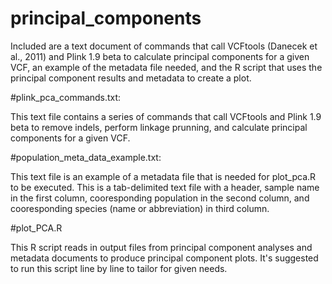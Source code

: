 # principal_components
Included are a text document of commands that call VCFtools (Danecek et al., 2011) and Plink 1.9 beta to calculate principal components for a given VCF, an example of the metadata file needed, and the R script that uses the principal component results and metadata to create a plot.

#plink_pca_commands.txt:

This text file contains a series of commands that call VCFtools and Plink 1.9 beta to remove indels, perform linkage prunning, and calculate principal components for a given VCF.

#population_meta_data_example.txt:

This text file is an example of a metadata file that is needed for plot_pca.R to be executed. This is a tab-delimited text file with a header, sample name in the first column, cooresponding population in the second column, and cooresponding species (name or abbreviation) in third column.

#plot_PCA.R

This R script reads in output files from principal component analyses and metadata documents to produce principal component plots. It's suggested to run this script line by line to tailor for given needs.
